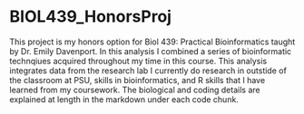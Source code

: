 # BIOL439_HonorsProj
This project is my honors option for Biol 439: Practical Bioinformatics taught by Dr. Emily Davenport. In this analysis I combined a series of bioinformatic technqiues acquired throughout my time in this course. This analysis integrates data from the research lab I currently do research in outstide of the classroom at PSU, skills in bioinformatics, and R skills that I have learned from my coursework. The biological and coding details are explained at length in the markdown under each code chunk.
